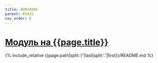 ```yaml
---
title: ADM2484E
parent: RS422
nav_order: 0
---
```

# [Модуль на {{page.title}}](https://github.com/mpp2508/{{page.path|split:'/'|last|split:'.'|first}})
{% include_relative {{page.path|split:'/'|last|split:'.'|first}}/README.md %}

